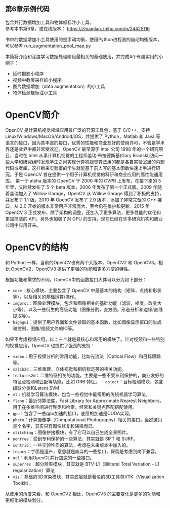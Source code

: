 ## 第6章示例代码
包含并行数据增加工具和物体框标注小工具。  
参考本书第6章，或在线版本：
https://zhuanlan.zhihu.com/p/24425116

书中的数据增加小工具使用的是手动均衡，使用Python进程池的自动均衡版本，可以参考 run_augmentation_pool_map.py

本篇将介绍和深度学习数据处理阶段最相关的基础使用，并完成4个有趣实用的小例子：

- 延时摄影小程序
- 视频中截屏采样的小程序
- 图片数据增加（data augmentation）的小工具
- 物体检测框标注小工具

# OpenCV简介
OpenCV 是计算机视觉领域应用最广泛的开源工具包，基于 C/C++，支持 Linux/Windows/MacOS/Android/iOS，并提供了 Python，Matlab 和 Java 等语言的接口，因为其丰富的接口，优秀的性能和商业友好的使用许可，不管是学术界还是业界中都非常受欢迎。OpenCV 最早源于 Intel 公司 1998 年的一个研究项目，当时在 Intel 从事计算机视觉的工程师盖瑞·布拉德斯基(Gary Bradski)访问一些大学和研究组时发现学生之间实现计算机视觉算法用的都是各自实验室里的内部代码或者库，这样新来实验室的学生就能基于前人写的基本函数快速上手进行研究。于是 OpenCV 旨在提供一个用于计算机视觉的科研和商业应用的高性能通用库。 第一个 alpha 版本的 OpenCV 于 2000 年的 CVPR 上发布，在接下来的 $5$ 年里，又陆续发布了 $5$ 个 beta 版本，2006 年发布了第一个正式版。2009 年随着盖瑞加入了 Willow Garage，OpenCV 从 Willow Garage 得到了积极的支持，并发布了 1.1 版。2010 年 OpenCV 发布了 2.0 版本，添加了非常完备的 C++ 接口，从 2.0 开始的版本非常用户非常庞大，至今仍在维护和更新。2015 年 OpenCV 3 正式发布，除了架构的调整，还加入了更多算法，更多性能的优化和更加简洁的 API，另外也加强了对 GPU 的支持，现在已经在许多研究机构和商业公司中应用开来。 

# OpenCV的结构
和 Python 一样，当前的OpenCV也有两个大版本，OpenCV2 和 OpenCV3。相比 OpenCV2，OpenCV3 提供了更强的功能和更多方便的特性。

根据功能和需求的不同，OpenCV中的函数接口大体可以分为如下部分：

- `core`：核心模块，主要包含了 OpenCV 中最基本的结构（矩阵，点线和形状等），以及相关的基础运算/操作。
- `imgproc`：图像处理模块，包含和图像相关的基础功能（滤波，梯度，改变大小等），以及一些衍生的高级功能（图像分割，直方图，形态分析和边缘/直线提取等）。
- `highgui`：提供了用户界面和文件读取的基本函数，比如图像显示窗口的生成和控制，图像/视频文件的IO等。

如果不考虑视频应用，以上三个就是最核心和常用的模块了。针对视频和一些特别的视觉应用，OpenCV 也提供了强劲的支持：

- `video`：用于视频分析的常用功能，比如光流法（Optical Flow）和目标跟踪等。
- `calib3d`：三维重建，立体视觉和相机标定等的相关功能。
- `features2d`：二维特征相关的功能，主要是一些不受专利保护的，商业友好的特征点检测和匹配等功能，比如 ORB 特征。
-` object`：目标检测模块，包含级联分类和Latent SVM
- `ml`：机器学习算法模块，包含一些视觉中最常用的传统机器学习算法。
- `flann`：最近邻算法库，Fast Library for Approximate Nearest Neighbors，用于在多维空间进行聚类和检索，经常和关键点匹配搭配使用。
- `gpu`：包含了一些gpu加速的接口，底层的加速是CUDA实现。
- `photo`：计算摄像学（Computational Photography）相关的接口，当然这只是个名字，其实只有图像修复和降噪而已。
- `stitching`：图像拼接模块，有了它可以自己生成全景照片。
- `nonfree`：受到专利保护的一些算法，其实就是 SIFT 和 SURF。
- `contrib`：一些实验性质的算法，考虑在未来版本中加入的。
- `legacy`：字面是遗产，意思就是废弃的一些接口，保留是考虑到向下兼容。
- `ocl`：利用OpenCL并行加速的一些接口。
- `superres`：超分辨率模块，其实就是 BTV-L1（Biliteral Total Variation – L1 regularization）算法
- `viz`：基础的3D渲染模块，其实底层就是著名的3D工具包VTK（Visualization Toolkit）。

从使用的角度来看，和 OpenCV2 相比，OpenCV3 的主要变化是更多的功能和更细化的模块划分。